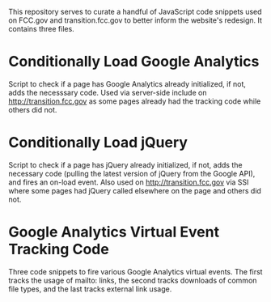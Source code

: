 This repository serves to curate a handful of JavaScript code snippets used on FCC.gov and transition.fcc.gov to better inform the website's redesign. It contains three files.

Conditionally Load Google Analytics
==================================
Script to check if a page has Google Analytics already initialized, if not, adds the necesssary code. Used via server-side include on http://transition.fcc.gov as some pages already had the tracking code while others did not.

Conditionally Load jQuery
=========================
Script to check if a page has jQuery already initialized, if not, adds the necessary code (pulling the latest version of jQuery from the Google API), and fires an on-load event. Also used on http://transition.fcc.gov via SSI where some pages had jQuery called elsewhere on the page and others did not.

Google Analytics Virtual Event Tracking Code
===========================================
Three code snippets to fire various Google Analytics virtual events. The first tracks the usage of mailto: links, the second tracks downloads of common file types, and the last tracks external link usage.
